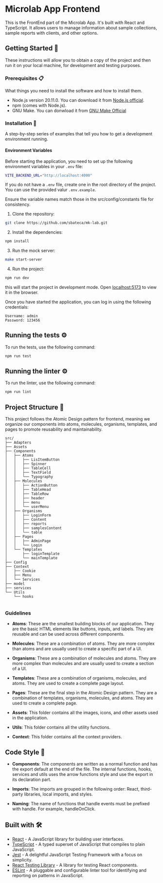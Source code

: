 # Microlab App Frontend

This is the FrontEnd part of the Microlab App. It's built with React and TypeScript. It allows users to manage information about sample collections, sample reports with clients, and other options.

## Getting Started 🚀

These instructions will allow you to obtain a copy of the project and then run it on your local machine, for development and testing purposes.

### Prerequisites 📋

What things you need to install the software and how to install them.

- Node.js version 20.11.0. You can download it from [Node.js official](https://nodejs.org/).
- npm (comes with Node.js).
- GNU Make. You can donwload it from [GNU Make Official](https://www.gnu.org/software/make/)

### Installation 🔧

A step-by-step series of examples that tell you how to get a development environment running.

#### Environment Variables
Before starting the application, you need to set up the following environment variables in your `.env` file:
```bash
VITE_BACKEND_URL="http://localhost:4000"
```
If you do not have a `.env` file, create one in the root directory of the project. You can use the provided valur `.env.example`.

Ensure the variable names match those in the src/config/constants file for consistency.

1. Clone the repository:
```bash
git clone https://github.com/sbateca/mk-lab.git
```
2. Install the dependencies:
```bash
npm install
```
3. Run the mock server:
```bash
make start-server
```
4. Run the project:
```bash
npm run dev
```
this will start the project in development mode. Open [ localhost:5173]( http://localhost:5173/) to view it in the browser.


Once you have started the application, you can log in using the following credentials:
```
Username: admin
Password: 123456
```

## Running the tests ⚙️

To run the tests, use the following command:
  
  ```bash
  npm run test
  ```

## Running the linter ⚙️

To run the linter, use the following command:
  
  ```bash
  npm run lint
  ```
## Project Structure 📁

This project follows the Atomic Design pattern for frontend, meaning we organize our components into atoms, molecules, organisms, templates, and pages to promote reusability and maintainability.

```
src/
├── Adapters
├── Assets
├── Components
│   ├── Atoms
│   │   ├── LisItemButton
│   │   ├── Spinner
│   │   ├── TableCell
│   │   ├── TextField
│   │   └── Typography
│   ├── Molecules
│   │   ├── ActionButton
│   │   ├── TableHead
│   │   ├── TableRow
│   │   ├── header
│   │   ├── menu
│   │   └── userMenu
│   ├── Organisms
│   │   ├── LoginForm
│   │   ├── Content
│   │   ├── reports
│   │   ├── samplesContent
│   │   └── table
│   ├── Pages
│   │   ├── AdminPage
│   │   └── Login
│   └── Templates
│       ├── loginTemplate
│       └── mainTemplate
├── Config
├── Context
│   ├── Cookie
│   ├── Menu
│   └── Services
├── model
├── services
└── Utils
    └── hooks
  
```

### Guidelines 

- **Atoms**: These are the smallest building blocks of our application. They are the basic HTML elements like buttons, inputs, and labels. They are reusable and can be used across different components.

- **Molecules**: These are a combination of atoms. They are more complex than atoms and are usually used to create a specific part of a UI.

- **Organisms**: These are a combination of molecules and atoms. They are more complex than molecules and are usually used to create a section of a UI.

- **Templates**: These are a combination of organisms, molecules, and atoms. They are used to create a complete page layout.

- **Pages**: These are the final step in the Atomic Design pattern. They are a combination of templates, organisms, molecules, and atoms. They are used to create a complete page.

- **Assets**: This folder contains all the images, icons, and other assets used in the application.

- **Utils**: This folder contains all the utility functions.

- **Context**: This folder contains all the context providers.

## Code Style 🎨

- **Components**: The components are written as a normal function and has the export default at the end of the file. The internal functions, hooks, services and utils uses the arrow functions style and use the export in its declaration part.

- **Imports**: The imports are grouped in the following order: React, third-party libraries, local imports, and styles.


- **Naming**: The name of functions that handle events must be prefixed with handle. For example, handleOnClick.

## Built with 🛠️

- [React](https://reactjs.org/) - A JavaScript library for building user interfaces.
- [TypeScript](https://www.typescriptlang.org/) - A typed superset of JavaScript that compiles to plain JavaScript.
- [Jest](https://jestjs.io/) - A delightful JavaScript Testing Framework with a focus on simplicity.
- [React Testing Library](https://testing-library.com/docs/react-testing-library/intro/) - A library for testing React components.
- [ESLint](https://eslint.org/) - A pluggable and configurable linter tool for identifying and reporting on patterns in JavaScript.
